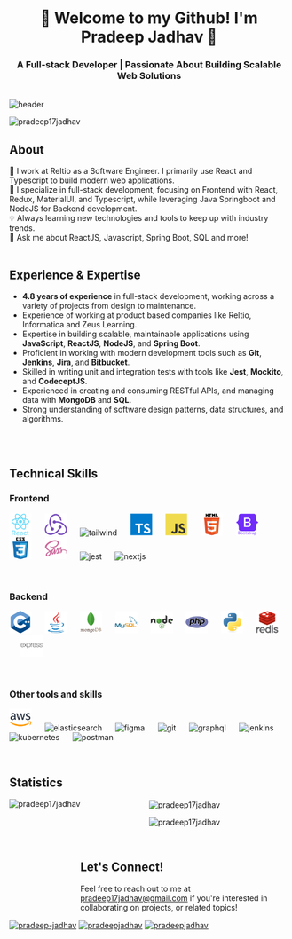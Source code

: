 <h1 align="center">👋 Welcome to my Github! I'm Pradeep Jadhav 👋</h1>
<h3 align="center">A Full-stack Developer | Passionate About Building Scalable Web Solutions</h3>
<br>
<img src="https://zenstack.dev/assets/images/cover-4a55a0f24b2f601feaaa13b94c453ac0.png" alt="header" />

<p align="left">
    <img
        src="https://komarev.com/ghpvc/?username=pradeep17jadhav&label=Profile%20views&color=68a81a&style=flat"
        alt="pradeep17jadhav"
    />
</p>

<h2 align="left">About</h2>
🌱 I work at Reltio as a Software Engineer. I primarily use React and Typescript to build modern web applications.<br />
🧠 I specialize in full-stack development, focusing on Frontend with React, Redux, MaterialUI, and Typescript, while
leveraging Java Springboot and NodeJS for Backend development.<br />
💡 Always learning new technologies and tools to keep up with industry trends.<br />
💬 Ask me about ReactJS, Javascript, Spring Boot, SQL and more!<br />
<br />

<h2 align="left">Experience & Expertise</h2>
<ul>
    <li>
        <strong>4.8 years of experience</strong> in full-stack development, working across a variety of projects from
        design to maintenance.
    </li>
    <li>
        Experience of working at product based companies like Reltio, Informatica and Zeus Learning.
    </li>
    <li>
        Expertise in building scalable, maintainable applications using <strong>JavaScript</strong>,
        <strong>ReactJS</strong>, <strong>NodeJS</strong>, and <strong>Spring Boot</strong>.
    </li>
    <li>
        Proficient in working with modern development tools such as <strong>Git</strong>, <strong>Jenkins</strong>,
        <strong>Jira</strong>, and <strong>Bitbucket</strong>.
    </li>
    <li>
        Skilled in writing unit and integration tests with tools like <strong>Jest</strong>, <strong>Mockito</strong>,
        and <strong>CodeceptJS</strong>.
    </li>
    <li>
        Experienced in creating and consuming RESTful APIs, and managing data with <strong>MongoDB</strong> and
        <strong>SQL</strong>.
    </li>
    <li>Strong understanding of software design patterns, data structures, and algorithms.</li>
</ul>
<br />
<br />

<h2 align="left">Technical Skills</h2>

<h3>Frontend</h3>
<p align="left">
    <span>
        <img
            src="https://raw.githubusercontent.com/devicons/devicon/master/icons/react/react-original-wordmark.svg"
            alt="react"
            width="40"
            height="40"
        />
    </span>&nbsp;&nbsp;&nbsp;&nbsp;
    <span>
        <img
            src="https://raw.githubusercontent.com/devicons/devicon/master/icons/redux/redux-original.svg"
            alt="redux"
            width="40"
            height="40"
        />
    </span>&nbsp;&nbsp;&nbsp;&nbsp;
    <span>
        <img
            src="https://www.vectorlogo.zone/logos/tailwindcss/tailwindcss-icon.svg"
            alt="tailwind"
            width="40"
            height="40"
        />
    </span>&nbsp;&nbsp;&nbsp;&nbsp;
    <span>
        <img
            src="https://raw.githubusercontent.com/devicons/devicon/master/icons/typescript/typescript-original.svg"
            alt="typescript"
            width="40"
            height="40"
        />
    </span>&nbsp;&nbsp;&nbsp;&nbsp;
    <span>
        <img
            src="https://raw.githubusercontent.com/devicons/devicon/master/icons/javascript/javascript-original.svg"
            alt="javascript"
            width="40"
            height="40"
        />
    </span>&nbsp;&nbsp;&nbsp;&nbsp;
    <span>
        <img
            src="https://raw.githubusercontent.com/devicons/devicon/master/icons/html5/html5-original-wordmark.svg"
            alt="html5"
            width="40"
            height="40"
        />
    </span>&nbsp;&nbsp;&nbsp;&nbsp;
    <span>
        <img
            src="https://raw.githubusercontent.com/devicons/devicon/master/icons/bootstrap/bootstrap-plain-wordmark.svg"
            alt="bootstrap"
            width="40"
            height="40"
        />
    </span>&nbsp;&nbsp;&nbsp;&nbsp;
    <span>
        <img
            src="https://raw.githubusercontent.com/devicons/devicon/master/icons/css3/css3-original-wordmark.svg"
            alt="css3"
            width="40"
            height="40"
        />
    </span>&nbsp;&nbsp;&nbsp;&nbsp;
    <span>
        <img
            src="https://raw.githubusercontent.com/devicons/devicon/master/icons/sass/sass-original.svg"
            alt="sass"
            width="40"
            height="40"
        />
    </span>&nbsp;&nbsp;&nbsp;&nbsp;
    <span>
        <img src="https://www.vectorlogo.zone/logos/jestjsio/jestjsio-icon.svg" alt="jest" width="40" height="40" />
    </span>&nbsp;&nbsp;&nbsp;&nbsp;
    <span>
        <img src="https://cdn.worldvectorlogo.com/logos/nextjs-2.svg" alt="nextjs" width="40" height="40" />
    </span>&nbsp;&nbsp;&nbsp;&nbsp;
</p>
<br />

<h3>Backend</h3>
<p align="left">
    <span>
        <img
            src="https://raw.githubusercontent.com/devicons/devicon/master/icons/cplusplus/cplusplus-original.svg"
            alt="cplusplus"
            width="40"
            height="40"
        />
    </span>&nbsp;&nbsp;&nbsp;&nbsp;
    <span>
        <img
            src="https://raw.githubusercontent.com/devicons/devicon/master/icons/java/java-original.svg"
            alt="java"
            width="40"
            height="40"
        />
    </span>&nbsp;&nbsp;&nbsp;&nbsp;
    <span>
        <img
            src="https://raw.githubusercontent.com/devicons/devicon/master/icons/mongodb/mongodb-original-wordmark.svg"
            alt="mongodb"
            width="40"
            height="40"
        />
    </span>&nbsp;&nbsp;&nbsp;&nbsp;
    <span>
        <img
            src="https://raw.githubusercontent.com/devicons/devicon/master/icons/mysql/mysql-original-wordmark.svg"
            alt="mysql"
            width="40"
            height="40"
        />
    </span>&nbsp;&nbsp;&nbsp;&nbsp;
    <span>
        <img
            src="https://raw.githubusercontent.com/devicons/devicon/master/icons/nodejs/nodejs-original-wordmark.svg"
            alt="nodejs"
            width="40"
            height="40"
        />
    </span>&nbsp;&nbsp;&nbsp;&nbsp;
    <span>
        <img
            src="https://raw.githubusercontent.com/devicons/devicon/master/icons/php/php-original.svg"
            alt="php"
            width="40"
            height="40"
        />
    </span>&nbsp;&nbsp;&nbsp;&nbsp;
    <span>
        <img
            src="https://raw.githubusercontent.com/devicons/devicon/master/icons/python/python-original.svg"
            alt="python"
            width="40"
            height="40"
        />
    </span>&nbsp;&nbsp;&nbsp;&nbsp;
    <span>
        <img
            src="https://raw.githubusercontent.com/devicons/devicon/master/icons/redis/redis-original-wordmark.svg"
            alt="redis"
            width="40"
            height="40"
        />
    </span>&nbsp;&nbsp;&nbsp;&nbsp;
    <span>
        <img
            src="https://raw.githubusercontent.com/devicons/devicon/master/icons/express/express-original-wordmark.svg"
            alt="express"
            width="40"
            height="40"
        />
    </span>
</p>
<br />

<h3>Other tools and skills</h3>
<p align="left">
    <span>
        <img
            src="https://raw.githubusercontent.com/devicons/devicon/master/icons/amazonwebservices/amazonwebservices-original-wordmark.svg"
            alt="aws"
            width="40"
            height="40"
        />
    </span>&nbsp;&nbsp;&nbsp;&nbsp;
    <span>
        <img
            src="https://www.vectorlogo.zone/logos/elastic/elastic-icon.svg"
            alt="elasticsearch"
            width="40"
            height="40"
        />
    </span>&nbsp;&nbsp;&nbsp;&nbsp;
    <span>
        <img src="https://www.vectorlogo.zone/logos/figma/figma-icon.svg" alt="figma" width="40" height="40" />
    </span>&nbsp;&nbsp;&nbsp;&nbsp;
    <span>
        <img src="https://www.vectorlogo.zone/logos/git-scm/git-scm-icon.svg" alt="git" width="40" height="40" />
    </span>&nbsp;&nbsp;&nbsp;&nbsp;
    <span>
        <img src="https://www.vectorlogo.zone/logos/graphql/graphql-icon.svg" alt="graphql" width="40" height="40" />
    </span>&nbsp;&nbsp;&nbsp;&nbsp;
    <span>
        <img src="https://www.vectorlogo.zone/logos/jenkins/jenkins-icon.svg" alt="jenkins" width="40" height="40" />
    </span>&nbsp;&nbsp;&nbsp;&nbsp;
    <span>
        <img
            src="https://www.vectorlogo.zone/logos/kubernetes/kubernetes-icon.svg"
            alt="kubernetes"
            width="40"
            height="40"
        />
    </span>&nbsp;&nbsp;&nbsp;&nbsp;
    <span>
        <img
            src="https://www.vectorlogo.zone/logos/getpostman/getpostman-icon.svg"
            alt="postman"
            width="40"
            height="40"
        />
    </span>
</p>
<br />

<h2 align="left">Statistics</h2>
<p align="center">
  <span align="center">
   <img
        align="left"
        src="https://github-readme-stats.vercel.app/api/top-langs?username=pradeep17jadhav&show_icons=true&theme=dark&locale=en&layout=compact"
        alt="pradeep17jadhav"
        height="195"
    />
    <img
        align="center"
        src="https://github-readme-stats.vercel.app/api?username=pradeep17jadhav&show_icons=true&theme=dark&locale=en"
        alt="pradeep17jadhav"
        height="195"
    />
</span>
</p>
<p align="center" style="display: flex;justify-content: center;">
    <img
        align="center"
        src="https://github-readme-streak-stats.herokuapp.com/?user=pradeep17jadhav&theme=dark"
        alt="pradeep17jadhav"
    />
</p>
<br />

<h2 align="left">Let's Connect!</h2>
<p align="left">
    Feel free to reach out to me at <a href="mailto:pradeep17jadhav@gmail.com">pradeep17jadhav@gmail.com</a> if you're interested in collaborating on projects, or
    related topics!
</p>
<p align="left">
    <a href="https://linkedin.com/in/pradeep-jadhav" target="blank"
        ><img
            align="center"
            src="https://raw.githubusercontent.com/rahuldkjain/github-profile-readme-generator/master/src/images/icons/Social/linked-in-alt.svg"
            alt="pradeep-jadhav"
            height="30"
            width="40"
    /></a>
    <a href="https://www.hackerrank.com/pradeepjadhav" target="blank"
        ><img
            align="center"
            src="https://raw.githubusercontent.com/rahuldkjain/github-profile-readme-generator/master/src/images/icons/Social/hackerrank.svg"
            alt="pradeepjadhav"
            height="30"
            width="40"
    /></a>
    <a href="https://www.leetcode.com/pradeepjadhav" target="blank"
        ><img
            align="center"
            src="https://raw.githubusercontent.com/rahuldkjain/github-profile-readme-generator/master/src/images/icons/Social/leet-code.svg"
            alt="pradeepjadhav"
            height="30"
            width="40"
    /></a>
</p>
